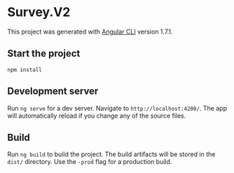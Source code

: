 # Survey.V2

This project was generated with [Angular CLI](https://github.com/angular/angular-cli) version 1.7.1.

## Start the project
`npm install`

## Development server

Run `ng serve` for a dev server. Navigate to `http://localhost:4200/`. The app will automatically reload if you change any of the source files.

## Build

Run `ng build` to build the project. The build artifacts will be stored in the `dist/` directory. Use the `-prod` flag for a production build.
